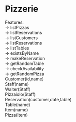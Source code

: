 # Pizzerie
Features:\
-> listPizzas\
-> listReservations\
-> listCustomers\
-> listReservations\
-> listTables\
-> existsByName\
-> makeReservation\
-> getRandomTable\
-> checkAvailability\
-> getRandomPizza\
Customer(id,name)\
Staff(name)\
Waiter(Staff)\
Pizzaiolo(Staff)\
Reservation(customer,date,table)\
Table(name)\
Item(name)\
Pizza(Item)
